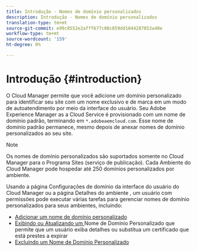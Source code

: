 ```yaml
---
title: Introdução - Nomes de domínio personalizados
description: Introdução - Nomes de domínio personalizados
translation-type: tm+mt
source-git-commit: e99c8552e2afff677c08c859dd1044287053a40e
workflow-type: tm+mt
source-wordcount: '159'
ht-degree: 0%

---
```



# Introdução {#introduction}

O Cloud Manager permite que você adicione um domínio personalizado para identificar seu site com um nome exclusivo e de marca em um modo de autoatendimento por meio da interface do usuário. Seu Adobe Experience Manager as a Cloud Service é provisionado com um nome de domínio padrão, terminando em `*.adobeaemcloud.com`. Esse nome de domínio padrão permanece, mesmo depois de anexar nomes de domínio personalizados ao seu site.

>[!NOTE]
>Os nomes de domínio personalizados são suportados somente no Cloud Manager para o Programa Sites (serviço de publicação). Cada Ambiente do Cloud Manager pode hospedar até 250 domínios personalizados por ambiente.

Usando a página Configurações de domínio da interface do usuário do Cloud Manager ou a página Detalhes do ambiente , um usuário com permissões pode executar várias tarefas para gerenciar nomes de domínio personalizados para seus ambientes, incluindo:

* [Adicionar um nome de domínio personalizado](/help/implementing/cloud-manager/custom-domain-names/add-custom-domain-name.md)
* [Exibindo ou Atualizando um ](/help/implementing/cloud-manager/custom-domain-names/view-update-replace-custom-domain-name.md) Nome de Domínio Personalizado que permite que um usuário exiba detalhes ou substitua um certificado que está prestes a expirar
* [Excluindo um Nome de Domínio Personalizado](/help/implementing/cloud-manager/custom-domain-names/delete-custom-domain-name.md)